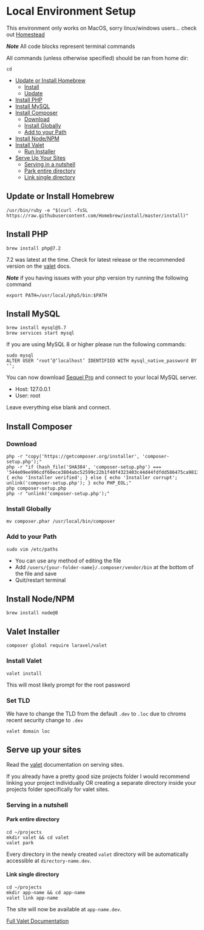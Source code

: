 # Local Environment Setup
This environment only works on MacOS, sorry linux/windows users... check out [Homestead](https://laravel.com/docs/master/homestead)

__*Note*__ All code blocks represent terminal commands

All commands (unless otherwise specified) should be ran from home dir:
```shell
cd
```

  - [Update or Install Homebrew](#update-or-install-homebrew)
    - [Install](#install)
    - [Update](#update)
  - [Install PHP](#install-php)
  - [Install MySQL](#install-mysql)
  - [Install Composer](#install-composer)
    - [Download](#download)
    - [Install Globally](#install-globally)
    - [Add to your Path](#add-to-your-path)
  - [Install Node/NPM](#install-node-npm)
  - [Install Valet](#install-valet)
    - [Run Installer](#run-installer)
  - [Serve Up Your Sites](#serve-up-your-sites)
    - [Serving in a nutshell](#serving-in-a-nutshell)
    - [Park entire directory](#park-entire-directory)
    - [Link single directory](#link-single-directory)


## Update or Install Homebrew
```shell
/usr/bin/ruby -e "$(curl -fsSL https://raw.githubusercontent.com/Homebrew/install/master/install)"
```

## Install PHP
```shell
brew install php@7.2
```
7.2 was latest at the time. Check for latest release or the recommended version on the [valet](https://laravel.com/docs/master/valet#installation) docs.

__*Note*__ if you having issues with your php version try running the following command
```shell
export PATH=/usr/local/php5/bin:$PATH
```

## Install MySQL
```shell
brew install mysql@5.7
brew services start mysql
```
If you are using MySQL 8 or higher please run the following commands:
```shell
sudo mysql
ALTER USER ‘root’@‘localhost’ IDENTIFIED WITH mysql_native_password BY ‘’;
```

You can now download [Sequel Pro](https://sequelpro.com/download) and connect to your local MySQL server.

  - Host: 127.0.0.1
  - User: root

Leave everything else blank and connect.

## Install Composer
### Download
```shell
php -r "copy('https://getcomposer.org/installer', 'composer-setup.php');"
php -r "if (hash_file('SHA384', 'composer-setup.php') === '544e09ee996cdf60ece3804abc52599c22b1f40f4323403c44d44fdfdd586475ca9813a858088ffbc1f233e9b180f061') { echo 'Installer verified'; } else { echo 'Installer corrupt'; unlink('composer-setup.php'); } echo PHP_EOL;"
php composer-setup.php
php -r "unlink('composer-setup.php');"
```

### Install Globally
```shell
mv composer.phar /usr/local/bin/composer
```

### Add to your Path
```shell
sudo vim /etc/paths
```

  - You can use any method of editing the file
  - Add `/users/{your-folder-name}/.composer/vendor/bin` at the bottom of the file and save
  - Quit/restart terminal

## Install Node/NPM
```shell
brew install node@8
```

## Valet Installer
```shell
composer global require laravel/valet
```

### Install Valet
```shell
valet install
```
This will most likely prompt for the root password

### Set TLD
We have to change the TLD from the default `.dev` to `.loc` due to chroms recent security change to `.dev`
```shell
valet domain loc
```

## Serve up your sites
Read the [valet](https://laravel.com/docs/master/valet#serving-sites) documentation on serving sites.

If you already have a pretty good size projects folder I would recommend linking your project individually OR creating a separate directory inside your projects folder specifically for valet sites.

### Serving in a nutshell
#### Park entire directory
```shell
cd ~/projects
mkdir valet && cd valet
valet park
```
Every directory in the newly created `valet` directory will be automatically accessible at `directory-name.dev`.

#### Link single directory
```shell
cd ~/projects
mkdir app-name && cd app-name
valet link app-name
```
The site will now be available at `app-name.dev`.

[Full Valet Documentation](https://laravel.com/docs/master/valet)
